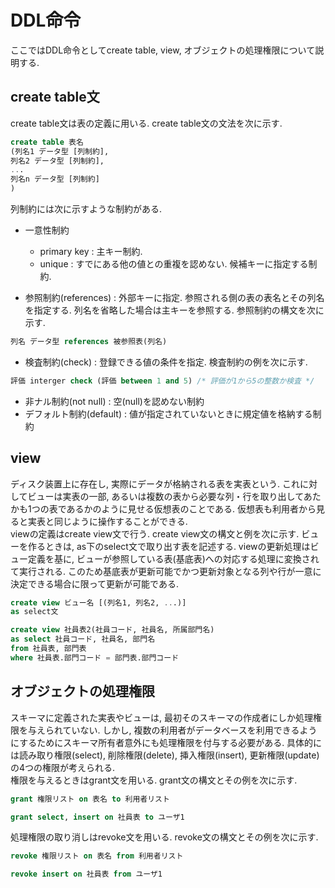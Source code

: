 # DDL命令
ここではDDL命令としてcreate table, view, オブジェクトの処理権限について説明する. 

## create table文
create table文は表の定義に用いる. create table文の文法を次に示す.
```sql
create table 表名
(列名1 データ型 [列制約],
列名2 データ型 [列制約],
...
列名n データ型 [列制約]
)
```

列制約には次に示すような制約がある.
- 一意性制約
    - primary key : 主キー制約.
    - unique : すでにある他の値との重複を認めない. 候補キーに指定する制約. 

- 参照制約(references) : 外部キーに指定. 参照される側の表の表名とその列名を指定する. 列名を省略した場合は主キーを参照する. 参照制約の構文を次に示す.
```sql
列名 データ型 references 被参照表(列名)
```
- 検査制約(check) : 登録できる値の条件を指定. 検査制約の例を次に示す.
```sql
評価 interger check (評価 between 1 and 5) /* 評価が1から5の整数か検査 */
```
- 非ナル制約(not null) : 空(null)を認めない制約
- デフォルト制約(default) : 値が指定されていないときに規定値を格納する制約

## view
ディスク装置上に存在し, 実際にデータが格納される表を実表という. これに対してビューは実表の一部, あるいは複数の表から必要な列・行を取り出してあたかも1つの表であるかのように見せる仮想表のことである. 仮想表も利用者から見ると実表と同じように操作することができる.  
viewの定義はcreate view文で行う. create view文の構文と例を次に示す. ビューを作るときは, as下のselect文で取り出す表を記述する. viewの更新処理はビュー定義を基に, ビューが参照している表(基底表)への対応する処理に変換されて実行される. このため基底表が更新可能でかつ更新対象となる列や行が一意に決定できる場合に限って更新が可能である.
```sql
create view ビュー名 [(列名1, 列名2, ...)]
as select文
```

```sql
create view 社員表2(社員コード, 社員名, 所属部門名)
as select 社員コード, 社員名, 部門名
from 社員表, 部門表
where 社員表.部門コード = 部門表.部門コード
```

## オブジェクトの処理権限
スキーマに定義された実表やビューは, 最初そのスキーマの作成者にしか処理権限を与えられていない. しかし, 複数の利用者がデータベースを利用できるようにするためにスキーマ所有者意外にも処理権限を付与する必要がある. 具体的には読み取り権限(select), 削除権限(delete), 挿入権限(insert), 更新権限(update)の4つの権限が考えられる.   
権限を与えるときはgrant文を用いる. grant文の構文とその例を次に示す.
```sql
grant 権限リスト on 表名 to 利用者リスト
```

```sql
grant select, insert on 社員表 to ユーザ1
```

処理権限の取り消しはrevoke文を用いる. revoke文の構文とその例を次に示す.
```sql
revoke 権限リスト on 表名 from 利用者リスト
```

```sql
revoke insert on 社員表 from ユーザ1
```